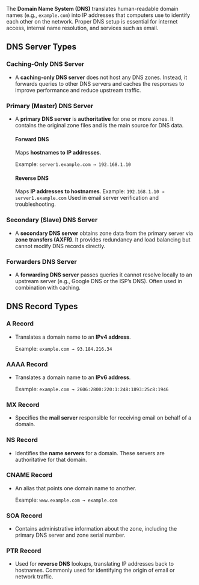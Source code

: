
The **Domain Name System (DNS)** translates human-readable domain names (e.g., `example.com`) into IP addresses that computers use to identify each other on the network. Proper DNS setup is essential for internet access, internal name resolution, and services such as email.



## DNS Server Types

### Caching-Only DNS Server

- A **caching-only DNS server** does not host any DNS zones. Instead, it forwards queries to other DNS servers and caches the responses to improve performance and reduce upstream traffic.

### Primary (Master) DNS Server

- A **primary DNS server** is **authoritative** for one or more zones. It contains the original zone files and is the main source for DNS data.

  #### Forward DNS

    Maps **hostnames to IP addresses**.
  
    Example: `server1.example.com → 192.168.1.10`

  #### Reverse DNS

  Maps **IP addresses to hostnames**.
  Example: `192.168.1.10 → server1.example.com`
  Used in email server verification and troubleshooting.



### Secondary (Slave) DNS Server

- A **secondary DNS server** obtains zone data from the primary server via **zone transfers (AXFR)**. It provides redundancy and load balancing but cannot modify DNS records directly.



### Forwarders DNS Server

- A **forwarding DNS server** passes queries it cannot resolve locally to an upstream server (e.g., Google DNS or the ISP’s DNS). Often used in combination with caching.



## DNS Record Types

### A Record

- Translates a domain name to an **IPv4 address**.

  Example: `example.com → 93.184.216.34`

### AAAA Record

- Translates a domain name to an **IPv6 address**.
  
  Example: `example.com → 2606:2800:220:1:248:1893:25c8:1946`

### MX Record

- Specifies the **mail server** responsible for receiving email on behalf of a domain.

### NS Record

- Identifies the **name servers** for a domain. These servers are authoritative for that domain.

### CNAME Record

- An alias that points one domain name to another.

  Example: `www.example.com → example.com`

### SOA Record

- Contains administrative information about the zone, including the primary DNS server and zone serial number.

### PTR Record

- Used for **reverse DNS** lookups, translating IP addresses back to hostnames.
Commonly used for identifying the origin of email or network traffic.